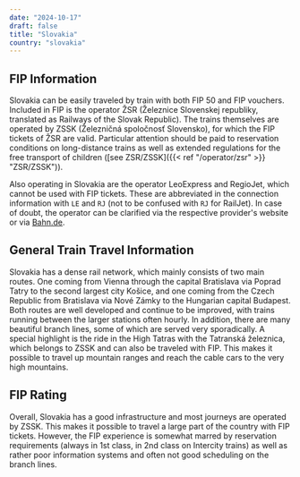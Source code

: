 ```yaml
---
date: "2024-10-17"
draft: false
title: "Slovakia"
country: "slovakia"
---
```


## FIP Information

Slovakia can be easily traveled by train with both FIP 50 and FIP vouchers. Included in FIP is the operator ŽSR (Železnice Slovenskej republiky, translated as Railways of the Slovak Republic). The trains themselves are operated by ZSSK (Železničná spoločnosť Slovensko), for which the FIP tickets of ŽSR are valid. 
Particular attention should be paid to reservation conditions on long-distance trains as well as extended regulations for the free transport of children ([see ZSR/ZSSK]({{< ref "/operator/zsr" >}} "ZSR/ZSSK")).

Also operating in Slovakia are the operator LeoExpress and RegioJet, which cannot be used with FIP tickets. These are abbreviated in the connection information with `LE` and `RJ` (not to be confused with `RJ` for RailJet). In case of doubt, the operator can be clarified via the respective provider's website or via [Bahn.de](https://www.bahn.de).

## General Train Travel Information

Slovakia has a dense rail network, which mainly consists of two main routes. One coming from Vienna through the capital Bratislava via Poprad Tatry to the second largest city Košice, and one coming from the Czech Republic from Bratislava via Nové Zámky to the Hungarian capital Budapest. Both routes are well developed and continue to be improved, with trains running between the larger stations often hourly. In addition, there are many beautiful branch lines, some of which are served very sporadically. A special highlight is the ride in the High Tatras with the Tatranská železnica, which belongs to ZSSK and can also be traveled with FIP. This makes it possible to travel up mountain ranges and reach the cable cars to the very high mountains.

## FIP Rating

Overall, Slovakia has a good infrastructure and most journeys are operated by ZSSK. This makes it possible to travel a large part of the country with FIP tickets. However, the FIP experience is somewhat marred by reservation requirements (always in 1st class, in 2nd class on Intercity trains) as well as rather poor information systems and often not good scheduling on the branch lines.
